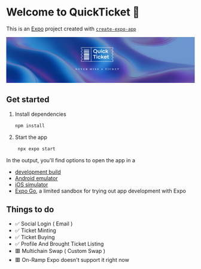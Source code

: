 
# Welcome to QuickTicket 👋

This is an [Expo](https://expo.dev) project created with  [`create-expo-app`](https://www.npmjs.com/package/create-expo-app)

![Cover](https://github.com/deoxicit/quickticket/blob/main/assets/images/Cover.png )

## Get started

1. Install dependencies

   ```bash
   npm install
   ```

2. Start the app

   ```bash
    npx expo start
   ```

In the output, you'll find options to open the app in a

- [development build](https://docs.expo.dev/develop/development-builds/introduction/)
- [Android emulator](https://docs.expo.dev/workflow/android-studio-emulator/)
- [iOS simulator](https://docs.expo.dev/workflow/ios-simulator/)
- [Expo Go](https://expo.dev/go), a limited sandbox for trying out app development with Expo



## Things to do
- ✅ Social Login ( Email )
- ✅ Ticket Minting
- ✅ Ticket Buying
- ✅ Profile And Brought Ticket Listing
- 🟥 Multichain Swap ( Custom Swap )
- 🟥 On-Ramp Expo doesn't support it right now